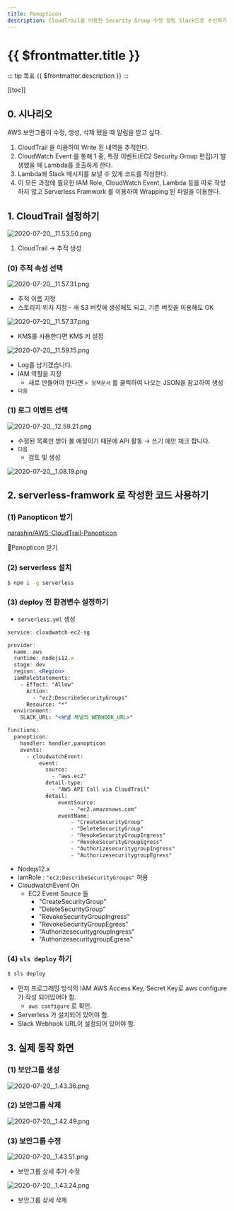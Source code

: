 ```yaml
---
title: Panopticon
description: CloudTrail을 이용한 Security Group 수정 알림 Slack으로 수신하기
---
```


# {{ $frontmatter.title }}
::: tip 목표
{{ $frontmatter.description }}
:::

[[toc]]
   
## 0. 시나리오

AWS 보안그룹이 수정, 생성, 삭제 됐을 때 알림을 받고 싶다.

1. CloudTrail 을 이용하여 Write 된 내역을 추적한다.
2. CloudWatch Event 를 통해 1 중, 특정 이벤트(EC2 Security Group 편집)가 발생했을 때 Lambda를 호출하게 한다.
3. Lambda에 Slack 메시지를 보낼 수 있게 코드를 작성한다.
4. 이 모든 과정에 필요한 IAM Role, CloudWatch Event, Lambda 등을 따로 작성하지 않고 Serverless Framwork 를 이용하여 Wrapping 된 파일을 이용한다.

## 1. CloudTrail 설정하기

![2020-07-20__11.53.50.png](~@img/panopticon/2020-07-20__11.53.50.png)

1. CloudTrail → 추적 생성

### (0) 추적 속성 선택

![2020-07-20__11.57.31.png](~@img/panopticon/2020-07-20__11.57.31.png)

- 추적 이름 지정
- 스토리지 위치 지정 - 새 S3 버킷에 생성해도 되고, 기존 버킷을 이용해도 OK

![2020-07-20__11.57.37.png](~@img/panopticon/2020-07-20__11.57.37.png)

- KMS를 사용한다면 KMS 키 설정

![2020-07-20__11.59.15.png](~@img/panopticon/2020-07-20__11.59.15.png)

- Log를 남기겠습니다.
- IAM 역할을 지정
    - 새로 만들어야 한다면 `> 정책문서` 를 클릭하여 나오는 JSON을 참고하여 생성
- `다음`

### (1) 로그 이벤트 선택

![2020-07-20__12.59.21.png](~@img/panopticon/2020-07-20__12.59.21.png)

- 수정된 목록만 받아 볼 예정이기 때문에 API 활동 → 쓰기 에만 체크 합니다.
- `다음`
    - 검토 및 생성

![2020-07-20__1.08.19.png](~@img/panopticon/2020-07-20__1.08.19.png)

## 2. serverless-framwork 로 작성한 코드 사용하기

### (1) Panopticon 받기

[narashin/AWS-CloudTrail-Panopticon](https://github.com/narashin/AWS-CloudTrail-Panopticon)

🔼Panopticon 받기

### (2) serverless 설치

```bash
$ npm i -g serverless
```

### (3) deploy 전 환경변수 설정하기

- `serverless.yml` 생성

```jsx
service: cloudwatch-ec2-sg

provider:
  name: aws
  runtime: nodejs12.x
  stage: dev
  region: <Region>
  iamRoleStatements:
    - Effect: "Allow"
      Action:
        - "ec2:DescribeSecurityGroups"
      Resource: "*"
  environment: 
    SLACK_URL: "<보낼 채널의 WEBHOOK_URL>"

functions:
  panopticon:
    handler: handler.panopticon
    events:
      - cloudwatchEvent:
          event:
            source:
              - "aws.ec2"
            detail-type:
              - "AWS API Call via CloudTrail"
            detail:
                eventSource:
                    - "ec2.amazonaws.com"
                eventName:
                    - "CreateSecurityGroup"
                    - "DeleteSecurityGroup"
                    - "RevokeSecurityGroupIngress"
                    - "RevokeSecurityGroupEgress"
                    - "AuthorizesecuritygroupIngress"
                    - "AuthorizesecuritygroupEgress"
```
- Nodejs12.x
- iamRole : `"ec2:DescribeSecurityGroups"` 허용
- CloudwatchEvent On
    - EC2 Event Source 들
        - "CreateSecurityGroup"
        - "DeleteSecurityGroup"
        - "RevokeSecurityGroupIngress"
        - "RevokeSecurityGroupEgress"
        - "AuthorizesecuritygroupIngress"
        - "AuthorizesecuritygroupEgress"

### (4) `sls deploy` 하기

```bash
$ sls deploy
```

- 먼저 프로그래밍 방식의 IAM AWS Access Key, Secret Key로 aws configure가 작성 되어있어야 함.
    - `aws configure` 로 확인.
- Serverless 가 설치되어 있어야 함.
- Slack Webhook URL이 설정되어 있어야 함.

## 3. 실제 동작 화면

### (1) 보안그룹 생성

![2020-07-20__1.43.36.png](~@img/panopticon/2020-07-20__1.43.36.png)

### (2) 보안그룹 삭제

![2020-07-20__1.42.49.png](~@img/panopticon/2020-07-20__1.42.49.png)

### (3) 보안그룹 수정

![2020-07-20__1.43.51.png](~@img/panopticon/2020-07-20__1.43.51.png)

- 보안그룹 상세 추가 수정

![2020-07-20__1.43.24.png](~@img/panopticon/2020-07-20__1.43.24.png)

- 보안그룹 상세 삭제